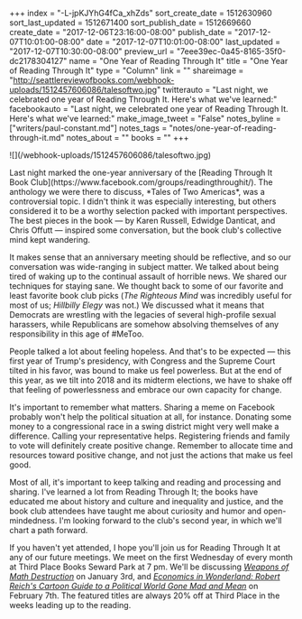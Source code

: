 +++
index = "-L-jpKJYhG4fCa_xhZds"
sort_create_date = 1512630960
sort_last_updated = 1512671400
sort_publish_date = 1512669660
create_date = "2017-12-06T23:16:00-08:00"
publish_date = "2017-12-07T10:01:00-08:00"
date = "2017-12-07T10:01:00-08:00"
last_updated = "2017-12-07T10:30:00-08:00"
preview_url = "7eee39ec-0a45-8165-35f0-dc2178304127"
name = "One Year of Reading Through It"
title = "One Year of Reading Through It"
type = "Column"
link = ""
shareimage = "http://seattlereviewofbooks.com/webhook-uploads/1512457606086/talesoftwo.jpg"
twitterauto = "Last night, we celebrated one year of Reading Through It. Here's what we've learned:"
facebookauto = "Last night, we celebrated one year of Reading Through It. Here's what we've learned:"
make_image_tweet = "False"
notes_byline = ["writers/paul-constant.md"]
notes_tags = "notes/one-year-of-reading-through-it.md"
notes_about = ""
books = ""
+++
<p class="image-left">![](/webhook-uploads/1512457606086/talesoftwo.jpg)</p>
Last night marked the one-year anniversary of the [Reading Through It Book Club](https://www.facebook.com/groups/readingthroughit/). The anthology we were there to discuss, *Tales of Two Americas*, was a controversial topic. I didn't think it was especially interesting, but others considered it to be a worthy selection packed with important perspectives. The best pieces in the book — by Karen Russell, Edwidge Danticat, and Chris Offutt — inspired some conversation, but the book club's collective mind kept wandering.

It makes sense that an anniversary meeting should be reflective, and so our conversation was wide-ranging in subject matter. We talked about being tired of waking up to the continual assault of horrible news. We shared our techniques for staying sane. We thought back to some of our favorite and least favorite book club picks (*The Righteous Mind* was incredibly useful for most of us; *Hillbilly Elegy* was not.) We discussed what it means that Democrats are wrestling with the legacies of several high-profile sexual harassers, while Republicans are somehow absolving themselves of any responsibility in this age of #MeToo.

People talked a lot about feeling hopeless. And that's to be expected — this first year of Trump's presidency, with Congress and the Supreme Court tilted in his favor, was bound to make us feel powerless. But at the end of this year, as we tilt into 2018 and its midterm elections, we have to shake off that feeling of powerlessness and embrace our own capacity for change.

It's important to remember what matters. Sharing a meme on Facebook probably won't help the political situation at all, for instance. Donating some money to a congressional race in a swing district might very well make a difference. Calling your representative helps. Registering friends and family to vote will definitely create positive change. Remember to allocate time and resources toward positive change, and not just the actions that make us feel good.

Most of all, it's important to keep talking and reading and processing and sharing. I've learned a lot from Reading Through It; the books have educated me about history and culture and inequality and justice, and the book club attendees have taught me about curiosity and humor and open-mindedness. I'm looking forward to the club's second year, in which we'll chart a path forward.

If you haven't yet attended, I hope you'll join us for Reading Through It at any of our future meetings. We meet on the first Wednesday of every month at Third Place Books Seward Park at 7 pm. We'll be discussing [*Weapons of Math Destruction*](https://www.indiebound.org/book/9780553418835) on January 3rd, and [*Economics in Wonderland: Robert Reich's Cartoon Guide to a Political World Gone Mad and Mean*](https://www.indiebound.org/book/9781683960607) on February 7th. The featured titles are always 20% off at Third Place in the weeks leading up to the reading.



